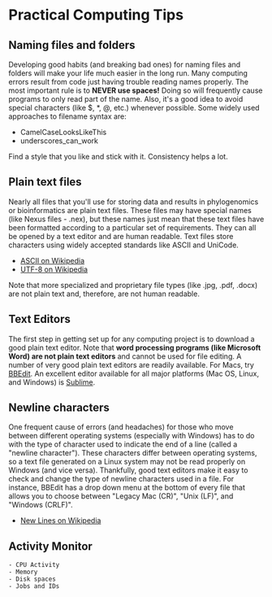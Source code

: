 # Practical Computing Tips

## Naming files and folders

Developing good habits (and breaking bad ones) for naming files and folders will make your life much easier in the long run. Many computing errors result from code just having trouble reading names properly. The most important rule is to __NEVER use spaces!__ Doing so will frequently cause programs to only read part of the name. Also, it's a good idea to avoid special characters (like $, \*, @, etc.) whenever possible. Some widely used approaches to filename syntax are:

- CamelCaseLooksLikeThis
- underscores_can_work

Find a style that you like and stick with it. Consistency helps a lot.

## Plain text files
	
Nearly all files that you'll use for storing data and results in phylogenomics or bioinformatics are plain text files. These files may have special names (like Nexus files - .nex), but these names just mean that these text files have been formatted according to a particular set of requirements. They can all be opened by a text editor and are human readable. Text files store characters using widely accepted standards like ASCII and UniCode.

- [ASCII on Wikipedia](https://en.wikipedia.org/wiki/ASCII)
- [UTF-8 on Wikipedia](https://en.wikipedia.org/wiki/UTF-8)

Note that more specialized and proprietary file types (like .jpg, .pdf, .docx) are not plain text and, therefore, are not human readable.

## Text Editors

The first step in getting set up for any computing project is to download a good plain text editor. Note that __word processing programs (like Microsoft Word) are not plain text editors__ and cannot be used for file editing. A number of very good plain text editors are readily available. For Macs, try [BBEdit](https://www.barebones.com/products/bbedit/). An excellent editor available for all major platforms (Mac OS, Linux, and Windows) is [Sublime](https://www.sublimetext.com/3). 

## Newline characters
	
One frequent cause of errors (and headaches) for those who move between different operating systems (especially with Windows) has to do with the type of character used to indicate the end of a line (called a "newline character"). These characters differ between operating systems, so a text file generated on a Linux system may not be read properly on Windows (and vice versa). Thankfully, good text editors make it easy to check and change the type of newline characters used in a file. For instance, BBEdit has a drop down menu at the bottom of every file that allows you to choose between "Legacy Mac (CR)", "Unix (LF)", and "Windows (CRLF)".
	
- [New Lines on Wikipedia](https://en.wikipedia.org/wiki/Newline)

## Activity Monitor

	- CPU Activity
	- Memory
	- Disk spaces
	- Jobs and IDs
  
